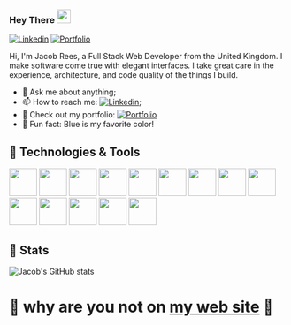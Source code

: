 ### Hey There <img src="https://media.giphy.com/media/hvRJCLFzcasrR4ia7z/giphy.gif" width="25px">
[![Linkedin](https://img.shields.io/badge/-LinkedIn-blue?style=flat&logo=Linkedin&logoColor=white)](https://www.linkedin.com/in/jacob-rees/)
[![Portfolio](https://img.shields.io/badge/Jacob--Rees-Portfolio-brightgreen)](https://willowy-sunshine-c2cfb9.netlify.app/)
</br>

Hi, I'm Jacob Rees, a Full Stack Web Developer from the United Kingdom. I make software come true with elegant interfaces. I take great care in the experience, architecture, and code quality of the things I build.
  
- 💬 Ask me about anything;
- 📫 How to reach me: [![Linkedin](https://img.shields.io/badge/-LinkedIn-blue?style=flat&logo=Linkedin&logoColor=white)](https://www.linkedin.com/in/jacob-rees/);
- 🔭 Check out my portfolio: [![Portfolio](https://img.shields.io/badge/Jacob--Rees-Portfolio-brightgreen)](https://willowy-sunshine-c2cfb9.netlify.app/)
- :blue_car: Fun fact: Blue is my favorite color!


## 🔧 Technologies & Tools
  <code><img height= 50px src="https://www.vectorlogo.zone/logos/ruby-lang/ruby-lang-horizontal.svg"></code>
  <code><img height= 50px src="https://www.vectorlogo.zone/logos/python/python-ar21.svg"></code>
  <code><img height= 50px src="https://www.vectorlogo.zone/logos/javascript/javascript-ar21.svg"></code>
  <code><img height= 50px src="https://www.vectorlogo.zone/logos/php/php-ar21.svg"></code>
  <code><img height= 50px src="https://www.vectorlogo.zone/logos/w3_html5/w3_html5-ar21.svg"></code>
  <code><img height= 50px src="https://www.vectorlogo.zone/logos/git-scm/git-scm-ar21.svg"></code>
  <code><img height= 50px src="https://www.vectorlogo.zone/logos/linux/linux-ar21.svg"></code>
  <code><img height= 50px src="https://www.vectorlogo.zone/logos/vitejsdev/vitejsdev-ar21.svg"></code>
  <code><img height= 50px src="https://www.vectorlogo.zone/logos/vuejs/vuejs-ar21.svg"></code>
  <code><img height= 50px src="https://www.vectorlogo.zone/logos/visualstudio_code/visualstudio_code-ar21.svg"></code>
  <code><img height= 50px src="https://upload.wikimedia.org/wikipedia/commons/6/62/Ruby_On_Rails_Logo.svg"></code>
  <code><img height= 50px src="https://www.vectorlogo.zone/logos/sass-lang/sass-lang-ar21.svg"></code>
  <code><img height= 50px src="https://www.vectorlogo.zone/logos/gnu_bash/gnu_bash-ar21.svg"></code>
  <code><img height= 50px src="https://www.vectorlogo.zone/logos/laravel/laravel-ar21.svg"></code>
  
## :bell: Stats
![Jacob's GitHub stats](https://github-readme-stats.vercel.app/api?username=jacobrees&show_icons=true)


# 🚧 why are you not on [my web site](https://willowy-sunshine-c2cfb9.netlify.app/) 🚧
